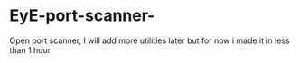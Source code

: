 # EyE-port-scanner-
Open port scanner, I will add more utilities later but for now i made it in less than 1 hour 
